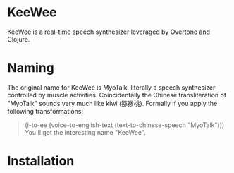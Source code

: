 KeeWee
======

KeeWee is a real-time speech synthesizer leveraged by Overtone and Clojure. 


Naming
======

The original name for KeeWee is MyoTalk, literally a speech synthesizer controlled by muscle activities. Coincidentally the Chinese transliteration of "MyoTalk" sounds very much like kiwi (猕猴桃). Formally if you apply the following transformations:
> (i-to-ee (voice-to-english-text (text-to-chinese-speech "MyoTalk")))
You'll get the interesting name "KeeWee".

Installation
============

